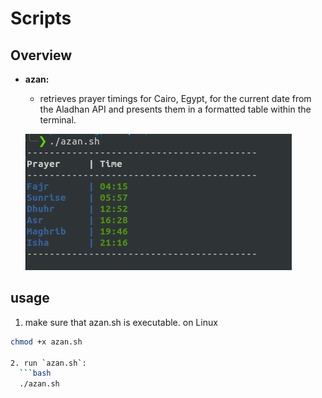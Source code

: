 # Scripts

## Overview

- **azan:**
  - retrieves prayer timings for Cairo, Egypt, for the current date from the Aladhan API and presents them in a formatted table within the terminal.

  ![Alt text](images/azan.png)


## usage

1. make sure that azan.sh is executable. on Linux 

  ```bash
  chmod +x azan.sh

2. run `azan.sh`: 
    ```bash 
    ./azan.sh

